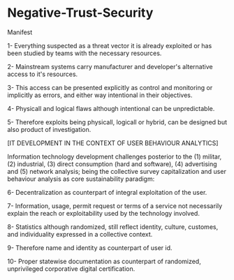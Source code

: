 # Negative-Trust-Security

Manifest

1- Everything suspected as a threat vector it is already exploited or has been studied by teams with the necessary resources.

2- Mainstream systems carry manufacturer and developer's alternative access to it's resources.

3- This access can be presented explicitly as control and monitoring or implicitly as errors, and either way intentional in their objectives. 

4- Physicall and logical flaws although intentional can be unpredictable.

5- Therefore exploits being physicall, logicall or hybrid, can be designed but also product of investigation.

[IT DEVELOPMENT IN THE CONTEXT OF USER BEHAVIOUR ANALYTICS]

Information technology development challenges posterior to the (1) militar, (2) industrial, (3) direct consumption (hard and software), (4) advertising and (5) network analysis; being the collective survey capitalization and user behaviour analysis as core sustainability paradigm:



6- Decentralization as counterpart of integral exploitation of the user.

7- Information, usage, permit request or terms of a service not necessarily explain the reach or exploitability used by the technology involved.

8- Statistics although randomized, still reflect identity, culture, customes, and individuality expressed in a collective context.

9- Therefore name and identity as counterpart of user id.

10- Proper statewise documentation as counterpart of randomized, unprivileged corporative digital certification.
